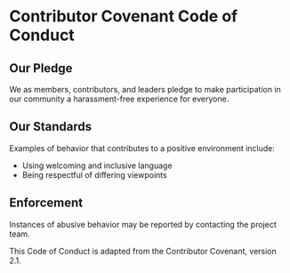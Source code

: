 # Contributor Covenant Code of Conduct

## Our Pledge
We as members, contributors, and leaders pledge to make participation in our community a harassment-free experience for everyone.

## Our Standards
Examples of behavior that contributes to a positive environment include:
- Using welcoming and inclusive language
- Being respectful of differing viewpoints

## Enforcement
Instances of abusive behavior may be reported by contacting the project team.

This Code of Conduct is adapted from the Contributor Covenant, version 2.1.
